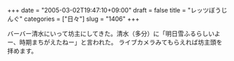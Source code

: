 +++
date = "2005-03-02T19:47:10+09:00"
draft = false
title = "レッツぼうじんぐ"
categories = ["日々"]
slug = "1406"
+++

バーバー清水にいって坊主にしてきた。清水（多分）に「明日雪ふるらしいよー、時期まちがえたねー」と言われた。
ライブカメラみてもらえれば坊主頭を拝めます。
